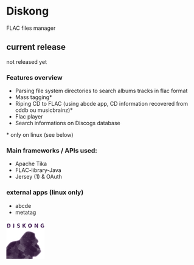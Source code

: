 # Diskong

FLAC files manager


## current release
not released yet


### Features overview
- Parsing file system directories to search albums tracks in flac format
- Mass tagging* 
- Riping CD to FLAC (using abcde app, CD information recovered from cddb ou musicbrainz)*
- Flac player
- Search informations on Discogs database

\* only on linux (see below)
### Main frameworks / APIs used:
 - Apache Tika
 - FLAC-library-Java
 - Jersey (1) & OAuth

### external apps (linux only)
* abcde
* metatag

<div align="left">
        <img width="20%" src="/info/dk114.png" alt="Diskong logo" title="first logo"</img>
</div>